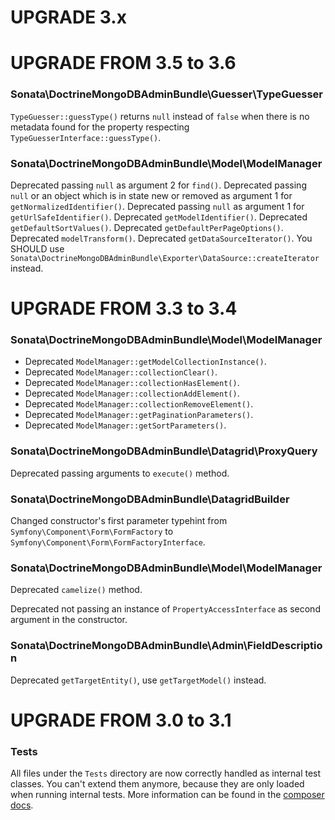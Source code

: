UPGRADE 3.x
===========

UPGRADE FROM 3.5 to 3.6
=======================

### Sonata\DoctrineMongoDBAdminBundle\Guesser\TypeGuesser

`TypeGuesser::guessType()` returns `null` instead of `false` when there is no metadata found for the property
respecting `TypeGuesserInterface::guessType()`.

### Sonata\DoctrineMongoDBAdminBundle\Model\ModelManager

Deprecated passing `null` as argument 2 for `find()`.
Deprecated passing `null` or an object which is in state new or removed as argument 1 for `getNormalizedIdentifier()`.
Deprecated passing `null` as argument 1 for `getUrlSafeIdentifier()`.
Deprecated `getModelIdentifier()`.
Deprecated `getDefaultSortValues()`.
Deprecated `getDefaultPerPageOptions()`.
Deprecated `modelTransform()`.
Deprecated `getDataSourceIterator()`. You SHOULD use
`Sonata\DoctrineMongoDBAdminBundle\Exporter\DataSource::createIterator` instead.

UPGRADE FROM 3.3 to 3.4
=======================

### Sonata\DoctrineMongoDBAdminBundle\Model\ModelManager

- Deprecated `ModelManager::getModelCollectionInstance()`.
- Deprecated `ModelManager::collectionClear()`.
- Deprecated `ModelManager::collectionHasElement()`.
- Deprecated `ModelManager::collectionAddElement()`.
- Deprecated `ModelManager::collectionRemoveElement()`.
- Deprecated `ModelManager::getPaginationParameters()`.
- Deprecated `ModelManager::getSortParameters()`.

### Sonata\DoctrineMongoDBAdminBundle\Datagrid\ProxyQuery

Deprecated passing arguments to `execute()` method.

### Sonata\DoctrineMongoDBAdminBundle\DatagridBuilder

Changed constructor's first parameter typehint from `Symfony\Component\Form\FormFactory` to
`Symfony\Component\Form\FormFactoryInterface`.

### Sonata\DoctrineMongoDBAdminBundle\Model\ModelManager

Deprecated `camelize()` method.

Deprecated not passing an instance of `PropertyAccessInterface` as second argument in the constructor.

### Sonata\DoctrineMongoDBAdminBundle\Admin\FieldDescription

Deprecated `getTargetEntity()`, use `getTargetModel()` instead.

UPGRADE FROM 3.0 to 3.1
=======================

### Tests

All files under the ``Tests`` directory are now correctly handled as internal test classes.
You can't extend them anymore, because they are only loaded when running internal tests.
More information can be found in the [composer docs](https://getcomposer.org/doc/04-schema.md#autoload-dev).
